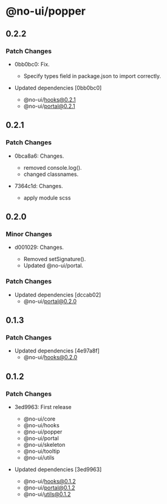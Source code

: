 # @no-ui/popper

## 0.2.2

### Patch Changes

- 0bb0bc0: Fix.

  - Specify types field in package.json to import correctly.

- Updated dependencies [0bb0bc0]
  - @no-ui/hooks@0.2.1
  - @no-ui/portal@0.2.1

## 0.2.1

### Patch Changes

- 0bca8a6: Changes.

  - removed console.log().
  - changed classnames.

- 7364c1d: Changes.

  - apply module scss

## 0.2.0

### Minor Changes

- d001029: Changes.

  - Removed setSignature().
  - Updated @no-ui/portal.

### Patch Changes

- Updated dependencies [dccab02]
  - @no-ui/portal@0.2.0

## 0.1.3

### Patch Changes

- Updated dependencies [4e97a8f]
  - @no-ui/hooks@0.2.0

## 0.1.2

### Patch Changes

- 3ed9963: First release

  - @no-ui/core
  - @no-ui/hooks
  - @no-ui/popper
  - @no-ui/portal
  - @no-ui/skeleton
  - @no-ui/tooltip
  - @no-ui/utils

- Updated dependencies [3ed9963]
  - @no-ui/hooks@0.1.2
  - @no-ui/portal@0.1.2
  - @no-ui/utils@0.1.2
